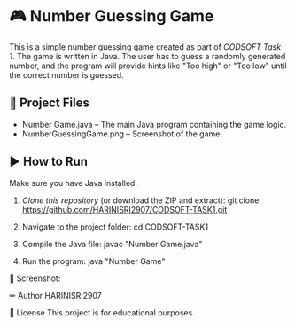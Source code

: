 # 🎮 Number Guessing Game

This is a simple number guessing game created as part of *CODSOFT Task 1*.
The game is written in Java. The user has to guess a randomly generated number, and the program will provide hints like "Too high" or "Too low" until the correct number is guessed.

## 📁 Project Files

- Number Game.java – The main Java program containing the game logic.
- NumberGuessingGame.png – Screenshot of the game.

## ▶ How to Run
Make sure you have Java installed.

1. *Clone this repository* (or download the ZIP and extract):
git clone https://github.com/HARINISRI2907/CODSOFT-TASK1.git

2. Navigate to the project folder:
cd CODSOFT-TASK1

3. Compile the Java file:
javac "Number Game.java"

4. Run the program:
java "Number Game"

📸 Screenshot:

✏ Author
HARINISRI2907

📄 License
This project is for educational purposes.
